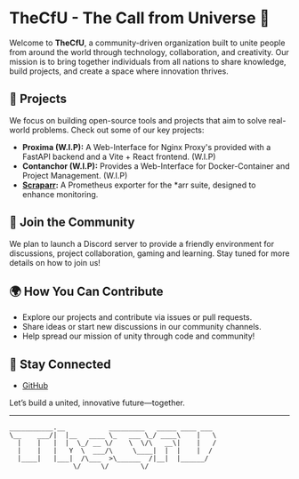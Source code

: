 # TheCfU - The Call from Universe 🌌

Welcome to **TheCfU**, a community-driven organization built to unite people from around the world through technology, collaboration, and creativity. Our mission is to bring together individuals from all nations to share knowledge, build projects, and create a space where innovation thrives.

## 🔧 Projects
We focus on building open-source tools and projects that aim to solve real-world problems. Check out some of our key projects:
- **Proxima (W.I.P):** A Web-Interface for Nginx Proxy's provided with a FastAPI backend and a Vite + React frontend. (W.I.P)
- **Contanchor (W.I.P):** Provides a Web-Interface for Docker-Container and Project Management. (W.I.P)
- **[Scraparr](https://github.com/thecfu/scraparr):** A Prometheus exporter for the *arr suite, designed to enhance monitoring.

## 📢 Join the Community
We plan to launch a Discord server to provide a friendly environment for discussions, project collaboration, gaming and learning. Stay tuned for more details on how to join us!

## 🌍 How You Can Contribute
- Explore our projects and contribute via issues or pull requests.
- Share ideas or start new discussions in our community channels.
- Help spread our mission of unity through code and community!

## 🚀 Stay Connected  
- [GitHub](https://github.com/TheCfU)

Let’s build a united, innovative future—together.

---
```
___________.__           _________   _____ ____ ___ 
\__    ___/|  |__   ____ \_   ___ \_/ ____\    |   \
  |    |   |  |  \_/ __ \/    \  \/\   __\|    |   /
  |    |   |   Y  \  ___/\     \____|  |  |    |  / 
  |____|   |___|  /\___  >\______  /|__|  |______/  
                \/     \/        \/
```
